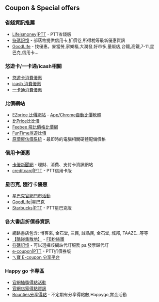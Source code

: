 ## Coupon & Special offers

### 省錢資訊推薦

* [Lifeismoney|PTT](https://www.ptt.cc/bbs/Lifeismoney/index.html) - PTT省錢版
* [符碼記憶](http://www.ewdna.com/) - 部落格提供信用卡,折價卷,所得稅等最新優惠資訊
* [GoodLife](http://goodlife.tw/) - 找優惠。麥當勞,家樂福,大潤發,好市多,量販店,台鐵,高鐵,7-11,星巴克,信用卡...

### 悠遊卡/一卡通/icash相關

* [悠遊卡消費優惠](http://www.easycard.com.tw/special/easycard.aspx)
* [icash 消費優惠](https://www.icash.com.tw/Home/NewsList?type=03)
* [一卡通消費優惠](https://www.i-pass.com.tw/Preferential)

### 比價網站

* [EZprice 比價網站](http://ezprice.com.tw/) - [App/Chrome自動比價軟體](http://ezprice.com.tw/ezapp/)
* [比Price比比價](http://www.bbprice.com.tw/)
* [Feebee 飛比價格比價網](http://feebee.com.tw/)
* [FunTime旅遊比價](http://www.funtime.com.tw/)
* [原價屋估價系統](http://coolpc.com.tw/evaluate.php) - 最即時的電腦相關硬體配備價格

### 信用卡優惠

* [卡優新聞網](http://www.cardu.com.tw/message/message.php) - 理財、消費、支付卡資訊網站
* [creditcard|PTT](https://www.ptt.cc/bbs/creditcard/index.html) - PTT信用卡版

### 星巴克, 隨行卡優惠

* [星巴克官網門市活動](http://www.starbucks.com.tw/stores/allevent/stores_allevent.jspx)
* [GoodLife|星巴克](http://goodlife.tw/%E5%92%96%E5%95%A1%E5%BA%97/%E6%98%9F%E5%B7%B4%E5%85%8B)
* [Starbucks|PTT](https://www.ptt.cc/bbs/Starbucks/index.html) - PTT星巴克版

### 各大書店折價券資訊

* 網路書店包含: 博客來, 金石堂, 三民, 誠品民, 金石堂, 城邦, TAAZE...等等
* [【酷碰集散地】](http://www.book-ecoupon.com/) - [FB粉絲團](https://www.facebook.com/book.ecoupon)
* [符碼記憶](http://www.ewdna.com/2012/05/e-coupon.html) - 可以選擇該網站代訂服務 ps.發票歸代訂
* [e-coupon|PTT](https://www.ptt.cc/bbs/e-coupon/index.html) - PTT折價券版
* [ㄟ寶 E-coupon 分享平台](http://abowman.pixnet.net/blog)

### Happy go 卡專區

* [官網抽獎得點活動](http://www.happygocard.com.tw/official/point/activity.do)
* [官網店家得點資訊](http://www.happygocard.com.tw/official/store/store_event.do)
* [Bounties分享得點](http://www.bounties.com.tw/) - 不定期有分享得點數,Happygo,賞金活動

